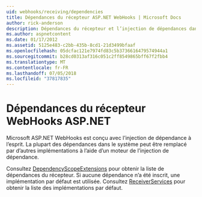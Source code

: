 ```yaml
---
uid: webhooks/receiving/dependencies
title: Dépendances du récepteur ASP.NET WebHooks | Microsoft Docs
author: rick-anderson
description: Dépendances du récepteur et l’injection de dépendances dans ASP.NET WebHooks.
ms.author: aspnetcontent
ms.date: 01/17/2012
ms.assetid: 5125e483-c2bb-435b-8cd1-21d3499bfaaf
ms.openlocfilehash: 05dcfac121e7974fd83c5b3736616479574944a1
ms.sourcegitcommit: b28cd0313af316c051c2ff8549865bff67f2fbb4
ms.translationtype: MT
ms.contentlocale: fr-FR
ms.lasthandoff: 07/05/2018
ms.locfileid: "37817835"
---
```

# <a name="aspnet-webhooks-receiver-dependencies"></a>Dépendances du récepteur WebHooks ASP.NET

Microsoft ASP.NET WebHooks est conçu avec l’injection de dépendance à l’esprit. La plupart des dépendances dans le système peut être remplacé par d’autres implémentations à l’aide d’un moteur de l’injection de dépendance.

Consultez [DependencyScopeExtensions](https://github.com/aspnet/WebHooks/blob/master/src/Microsoft.AspNet.WebHooks.Receivers/Extensions/DependencyScopeExtensions.cs) pour obtenir la liste de dépendances du récepteur. Si aucune dépendance n’a été inscrit, une implémentation par défaut est utilisée. Consultez [ReceiverServices](https://github.com/aspnet/WebHooks/blob/master/src/Microsoft.AspNet.WebHooks.Receivers/Services/ReceiverServices.cs) pour obtenir la liste des implémentations par défaut.
